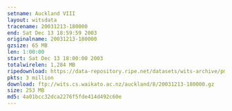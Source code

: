```yaml
---
setname: Auckland VIII
layout: witsdata
tracename: 20031213-180000
end: Sat Dec 13 18:59:59 2003
originalname: 20031213-180000
gzsize: 65 MB
len: 1:00:00
start: Sat Dec 13 18:00:00 2003
totalwirelen: 1,284 MB
ripedownload: https://data-repository.ripe.net/datasets/wits-archive/pma/long/auck/8//20031213-180000.gz
pkts: 3 million
download: ftp://wits.cs.waikato.ac.nz/auckland/8/20031213-180000.gz
size: 253 MB
md5: 4a01bcc32dca2276f5fde414d492c60e
---
```

